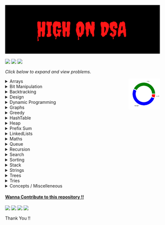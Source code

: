 <img src= ".dev/highOnDSABanner.png" height= 40%  width = 140%>

<a href ="https://github.com/Jiganesh/High-On-DSA/blob/main/.dev/allProblemsSolved.md"><img src="https://img.shields.io/badge/Total Problems Solved- 409 -brightgreen?"></a> <img src="https://img.shields.io/badge/Licensed- MIT -blue?"> <img src="https://img.shields.io/badge/Problems Solved Today-6-orange?">


*Click below to expand  and view problems.*

<img style=" " src =".dev/donutDifficulty.png" alt="difficulty chart" height = "100rem" align =right>

<details>'


<summary>Arrays</summary>

- https://leetcode.com/problems/3sum/ ```Medium```
- https://leetcode.com/problems/add-to-array-form-of-integer/ ```Easy```
- https://leetcode.com/problems/all-divisions-with-the-highest-score-of-a-binary-array/ ```Medium```
- https://leetcode.com/problems/build-array-from-permutation/ ```Easy```
- https://leetcode.com/problems/cells-with-odd-values-in-a-matrix/ ```Easy```
- https://leetcode.com/problems/check-if-every-row-and-column-contains-all-numbers/ ```Easy```
- https://leetcode.com/problems/check-if-the-sentence-is-pangram/ ```Easy```
- https://leetcode.com/problems/combination-sum/ ```Medium```
- https://leetcode.com/problems/concatenation-of-array/ ```Easy```
- https://leetcode.com/problems/contiguous-array/ ```Medium```
- https://leetcode.com/problems/count-elements-with-strictly-smaller-and-greater-elements/ ```Easy```
- https://leetcode.com/problems/count-items-matching-a-rule/ ```Easy```
- https://leetcode.com/problems/create-target-array-in-the-given-order/ ```Easy```
- https://leetcode.com/problems/determine-whether-matrix-can-be-obtained-by-rotation/ ```Easy```
- https://leetcode.com/problems/find-all-lonely-numbers-in-the-array/  ```Medium```
- https://leetcode.com/problems/find-first-and-last-position-of-element-in-sorted-array/ ```Medium```
- https://leetcode.com/problems/find-first-palindromic-string-in-the-array/ ```Easy```
- https://leetcode.com/problems/find-n-unique-integers-sum-up-to-zero/ ```Easy```
- https://leetcode.com/problems/find-numbers-with-even-number-of-digits/ ```Easy```
- https://leetcode.com/problems/find-the-highest-altitude/ ```Easy```
- https://leetcode.com/problems/flipping-an-image/ ```Easy```
- https://leetcode.com/problems/house-robber/ ```Medium```
- https://leetcode.com/problems/how-many-numbers-are-smaller-than-the-current-number/ ```Easy```
- https://leetcode.com/problems/intersection-of-two-arrays-ii/ ```Easy```
- https://leetcode.com/problems/jump-game/ ```Medium```
- https://leetcode.com/problems/keep-multiplying-found-values-by-two/ ```Easy```
- https://leetcode.com/problems/kids-with-the-greatest-number-of-candies/ ```Easy```
- https://leetcode.com/problems/kids-with-the-greatest-number-of-candies/ ```Easy```
- https://leetcode.com/problems/lucky-numbers-in-a-matrix/ ```Easy```
- https://leetcode.com/problems/majority-element/ ```Easy```
- https://leetcode.com/problems/matrix-diagonal-sum/ ```Easy```
- https://leetcode.com/problems/matrix-diagonal-sum/ ```Easy```
- https://leetcode.com/problems/maximize-distance-to-closest-person/ ```Medium```
- https://leetcode.com/problems/maximum-population-year/ ```Easy```
- https://leetcode.com/problems/maximum-subarray/ ```Easy```
- https://leetcode.com/problems/median-of-two-sorted-arrays/ ```Hard```
- https://leetcode.com/problems/merge-sorted-array/ ```Easy```
- https://leetcode.com/problems/minimum-swaps-to-group-all-1s-together-ii/ ```Medium```
- https://leetcode.com/problems/number-of-good-pairs/ ```Easy```
- https://leetcode.com/problems/number-of-smooth-descent-periods-of-a-stock/ ```Medium```
- https://leetcode.com/problems/partition-array-according-to-given-pivot/ ```Medium```
- https://leetcode.com/problems/pascals-triangle/ ```Easy```
- https://leetcode.com/problems/permutations-ii/ ```Medium``` ```Recursion```
- https://leetcode.com/problems/plus-one/ ```Easy```
- https://leetcode.com/problems/product-of-array-except-self/ ```Medium```
- https://leetcode.com/problems/rearrange-array-elements-by-sign/ ```Medium```
- https://leetcode.com/problems/remove-duplicates-from-sorted-array/ ```Easy```
- https://leetcode.com/problems/reshape-the-matrix/ ```Easy```
- https://leetcode.com/problems/richest-customer-wealth/ ```Easy```
- https://leetcode.com/problems/rotate-array/ ```Medium```
- https://leetcode.com/problems/running-sum-of-1d-array/ ```Easy```
- https://leetcode.com/problems/set-matrix-zeroes/ ```Medium```
- https://leetcode.com/problems/shuffle-the-array/ ```Easy```
- https://leetcode.com/problems/sort-colors/ ```Medium```
- https://leetcode.com/problems/spiral-matrix-ii/ ```Medium```
- https://leetcode.com/problems/spiral-matrix-iii/ ```Medium``` ```Recommended```
- https://leetcode.com/problems/spiral-matrix/ ```Medium```
- https://leetcode.com/problems/summary-ranges/ ```Easy```
- https://leetcode.com/problems/transpose-matrix/ ```Easy```
- https://leetcode.com/problems/two-sum-ii-input-array-is-sorted/ ```Easy```
- https://leetcode.com/problems/two-sum/ ```Easy```
- https://leetcode.com/problems/valid-mountain-array/ ```Easy```
- https://leetcode.com/problems/find-all-k-distant-indices-in-an-array/ ```Easy``` ```Recommended```
- https://leetcode.com/problems/get-the-maximum-score/ ```Hard```
- https://leetcode.com/problems/count-number-of-pairs-with-absolute-difference-k/ ```Easy```
- https://leetcode.com/problems/next-permutation/ ```Medium```
- https://leetcode.com/problems/3sum-with-multiplicity/ ```Medium```
- https://leetcode.com/problems/baseball-game/   ```Easy```
- https://leetcode.com/problems/shift-2d-grid/ ```Easy```
- https://leetcode.com/problems/game-of-life/ ```Medium```
- https://leetcode.com/problems/move-zeroes/ ```Easy```
- https://leetcode.com/problems/find-the-k-beauty-of-a-number/ ```Easy```
- https://leetcode.com/problems/squares-of-a-sorted-array/ ```Easy```
- https://leetcode.com/problems/pascals-triangle-ii/ ```Easy```
- https://leetcode.com/problems/partition-array-such-that-maximum-difference-is-k/ ```Medium```
- https://leetcode.com/problems/calculate-amount-paid-in-taxes/ ```Easy```
- https://leetcode.com/problems/check-if-matrix-is-x-matrix/ ```Easy```
- https://leetcode.com/problems/convert-1d-array-into-2d-array/ ```Easy```
- https://leetcode.com/problems/rotate-image/ ```Medium```

</details>


<details>
<summary>Bit Manipulation</summary>

- https://leetcode.com/problems/binary-number-with-alternating-bits/ ```Easy```
- https://leetcode.com/problems/number-of-steps-to-reduce-a-number-to-zero/ ```Easy```
- https://leetcode.com/problems/single-number/ ```Easy```
- https://leetcode.com/problems/check-if-a-string-contains-all-binary-codes-of-size-k/ ```Medium```
- https://leetcode.com/problems/maximum-product-of-word-lengths/ ```Medium```
- https://leetcode.com/problems/divide-two-integers/ ```Medium```

</details>


<details>
<summary>Backtracking</summary>

- https://leetcode.com/problems/generate-parentheses/ ```Medium```
- https://leetcode.com/problems/combination-sum/ ```Medium```
- https://leetcode.com/problems/combination-sum-ii/  ```Medium``` 
- https://leetcode.com/problems/n-queens/ ```Hard```
- https://leetcode.com/problems/n-queens-ii/  ```Hard```
- https://leetcode.com/problems/combinations/ ```Medium```


</details>

<details>
<summary>Design</summary>

- https://leetcode.com/problems/design-an-atm-machine/ ```Medium```
- https://leetcode.com/problems/min-stack/ ```Easy```
- https://leetcode.com/problems/design-hashset/ ```Easy```
- https://leetcode.com/problems/design-hashmap/  ```Easy```
- https://leetcode.com/problems/encode-and-decode-tinyurl/ ``` Medium```
- https://leetcode.com/problems/peeking-iterator/ ```Medium```
- https://leetcode.com/problems/implement-stack-using-queues/ ```Easy```
- https://leetcode.com/problems/fair-distribution-of-cookies/submissions/ ```Medium```
- https://leetcode.com/problems/display-table-of-food-orders-in-a-restaurant/ ```Medium```


</details>


<details>
<summary>Dynamic Programming</summary>

- https://leetcode.com/problems/coin-change/ ```Medium```
- https://leetcode.com/problems/coin-change-2/ ```Medium```
- https://leetcode.com/problems/arithmetic-slices/ ```Medium```
- https://leetcode.com/problems/champagne-tower/ ```Medium```
- https://leetcode.com/problems/best-time-to-buy-and-sell-stock/  ```Easy```
- https://leetcode.com/problems/climbing-stairs/ ```Easy```
- https://leetcode.com/problems/n-th-tribonacci-number/ ```Easy```
- https://leetcode.com/problems/divisor-game/ ```Easy```
- https://leetcode.com/problems/min-cost-climbing-stairs/ ```Easy```
- https://leetcode.com/problems/longest-increasing-subsequence/ ```Medium```
- https://practice.geeksforgeeks.org/problems/max-sum-without-adjacents2430/1 ```Easy```
- https://leetcode.com/problems/delete-and-earn/ ```Medium```
- https://leetcode.com/problems/number-of-smooth-descent-periods-of-a-stock/ ```Medium```
- https://leetcode.com/problems/counting-bits/ ```Easy``` ```Bit Manipulation```
- https://leetcode.com/problems/integer-break/ ```Medium```
- https://leetcode.com/problems/minimum-cost-for-tickets/ ```Medium```
- https://leetcode.com/problems/decode-ways/ ```Medium```
- https://practice.geeksforgeeks.org/problems/subset-sum-problem-1611555638/1/ ```Medium``` ```Recommended```
- https://leetcode.com/problems/partition-equal-subset-sum/ ```Medium```
- https://practice.geeksforgeeks.org/problems/perfect-sum-problem5633/1# ```Medium``` ```Standard```
- https://leetcode.com/problems/target-sum/ ```Medium``` ```Recommended```
- https://www.codingninjas.com/codestudio/problems/rod-cutting-problem_800284 ```Medium```
- https://leetcode.com/problems/longest-common-subsequence/ ```Medium``` ```Standard```
- https://leetcode.com/problems/letter-combinations-of-a-phone-number/ ```Medium```
- https://leetcode.com/problems/delete-operation-for-two-strings/ ```Medium```
- https://leetcode.com/problems/minimum-ascii-delete-sum-for-two-strings/ ```Medium```
- https://leetcode.com/problems/n-th-tribonacci-number/te-sum-for-two-strings/ ```Medium```
- https://leetcode.com/problems/longest-palindromic-subsequence/ ```Medium```
- https://leetcode.com/problems/jump-game-ii/ ```Medium```
- https://leetcode.com/problems/minimum-insertion-steps-to-make-a-string-palindrome/ ```Hard```
- https://leetcode.com/problems/shortest-common-supersequence/ ```Hard```
- https://leetcode.com/problems/palindrome-partitioning/ ```Medium```
- https://leetcode.com/problems/palindrome-partitioning-ii/ ```Hard```
- https://leetcode.com/problems/perfect-squares/ ```Medium```
- https://leetcode.com/problems/number-of-ways-to-buy-pens-and-pencils/ ```Medium```
- https://leetcode.com/problems/count-sorted-vowel-strings/ ```Medium```
- https://leetcode.com/problems/get-maximum-in-generated-array/ ```Easy```
- https://leetcode.com/problems/unique-paths-ii/ ```Medium```
- https://leetcode.com/problems/palindromic-substrings/ ```Medium```
- https://leetcode.com/problems/concatenated-words/ ```Hard```
- https://leetcode.com/problems/word-break/ ```Medium```
- https://leetcode.com/problems/word-break-ii/ ```Hard```
- https://leetcode.com/problems/unique-paths/ ```Medium```
- https://leetcode.com/problems/triangle/ ```Medium```
- https://leetcode.com/problems/minimum-path-cost-in-a-grid/ ```Medium```
- https://leetcode.com/problems/edit-distance/ ```Hard```
- https://leetcode.com/problems/longest-string-chain/ ```Medium```
- https://leetcode.com/problems/maximum-profit-in-job-scheduling/ ```Hard```
- https://leetcode.com/problems/maximum-earnings-from-taxi/ ```Medium```
- https://leetcode.com/problems/jump-game/ ```Medium```


</details>


<details>
<summary>Graphs</summary>

- https://leetcode.com/problems/flood-fill/  ```Easy```
- https://leetcode.com/problems/is-graph-bipartite/ ```Medium```
- https://leetcode.com/problems/jump-game-vii/  ```Medium```
- https://leetcode.com/problems/find-center-of-star-graph/ ```Easy```

</details>

<details>
<summary>Greedy</summary>

- https://leetcode.com/problems/can-place-flowers/ ```Easy```
- https://leetcode.com/problems/container-with-most-water/   ```Medium```
- https://leetcode.com/problems/minimum-number-of-arrows-to-burst-balloons/ ```Medium```
- https://leetcode.com/problems/non-overlapping-intervals/ ```Medium```
- https://leetcode.com/problems/merge-intervals/ ```Medium```
- https://leetcode.com/problems/remove-covered-intervals/ ```Medium```
- https://leetcode.com/problems/teemo-attacking/ ```Easy```
- https://leetcode.com/problems/gas-station/ ```Easy```
- https://leetcode.com/problems/last-stone-weight/ ```Easy```
- https://leetcode.com/problems/partition-labels/ ```Medium```
- https://leetcode.com/problems/smallest-string-with-a-given-numeric-value/ ```Medium```
- https://leetcode.com/problems/broken-calculator/ ```Medium```
- https://leetcode.com/problems/boats-to-save-people/ ```Medium```
- https://leetcode.com/problems/two-city-scheduling/ ```Medium```
- https://leetcode.com/problems/container-with-most-water/ ```Medium```
- https://leetcode.com/problems/minimum-number-of-operations-to-convert-time/ ```Easy```
- https://leetcode.com/problems/minimum-rounds-to-complete-all-tasks/ ```Medium```
- https://leetcode.com/problems/removing-minimum-and-maximum-from-array/ ```Medium```
- https://leetcode.com/problems/partitioning-into-minimum-number-of-deci-binary-numbers/ ```Medium```
- https://leetcode.com/problems/largest-number/ ```Medium```
- https://leetcode.com/problems/smallest-value-of-the-rearranged-number/ ```Medium``` 
- https://leetcode.com/problems/minimum-moves-to-equal-array-elements/ ```Medium```
- https://leetcode.com/problems/minimum-moves-to-equal-array-elements-ii/ ```Medium```
- https://leetcode.com/problems/minimum-operations-to-make-a-uni-value-grid/ ```Medium```
- https://leetcode.com/problems/maximum-units-on-a-truck/ ```Easy```

</details>



<details>
<summary>HashTable</summary>

- https://leetcode.com/problems/number-of-matching-subsequences/ ```Medium```
- https://leetcode.com/problems/contains-duplicate-ii/ ```Easy```
- https://leetcode.com/problems/find-players-with-zero-or-one-losses/ ```Medium```
- https://leetcode.com/problems/kth-distinct-string-in-an-array/ ```Easy```
- https://leetcode.com/problems/max-number-of-k-sum-pairs/  ```Medium```
- https://leetcode.com/problems/contains-duplicate/  ```Easy```
- https://leetcode.com/problems/contains-duplicate-iii/ ```Medium```
- https://leetcode.com/problems/replace-elements-in-an-array/ ```Medium```
- https://leetcode.com/problems/longest-harmonious-subsequence/ ```Medium```
- https://leetcode.com/problems/distribute-candies/ ```Easy```
- https://leetcode.com/problems/prefix-and-suffix-search/ ```Hard```
- https://leetcode.com/problems/longest-word-in-dictionary/ ```Medium```
- https://leetcode.com/problems/minimum-deletions-to-make-character-frequencies-unique/ ```Medium```
</details>


<details>
<summary>Heap</summary>

- https://leetcode.com/problems/last-stone-weight/ ```Easy``` ```Recommended```
- https://leetcode.com/problems/top-k-frequent-elements/ ```Medium```
- https://leetcode.com/problems/furthest-building-you-can-reach/ ```Medium```
- https://leetcode.com/problems/course-schedule-iii/ ```Hard```
- https://leetcode.com/problems/construct-target-array-with-multiple-sums/ ```Hard```
- https://leetcode.com/problems/sort-the-matrix-diagonally/ ```Medium```
- https://leetcode.com/problems/sliding-window-maximum/ ```Hard```


</details>



<details>
<summary>Prefix Sum</summary>

- https://leetcode.com/problems/minimum-size-subarray-sum/ ```Medium```
- https://leetcode.com/problems/product-of-array-except-self/ ```Medium```
- https://leetcode.com/problems/range-sum-query-immutable/ ```Easy```
- https://leetcode.com/problems/range-sum-query-2d-immutable/ ```Medium```
- https://leetcode.com/problems/continuous-subarray-sum/ ```Medium```
- https://leetcode.com/problems/find-pivot-index/ ```Easy```
- https://leetcode.com/problems/sum-of-all-odd-length-subarrays/ ```Easy```
- https://leetcode.com/problems/minimum-value-to-get-positive-step-by-step-sum/ ```Easy```
- https://leetcode.com/problems/find-the-middle-index-in-array/submissions/ ```Easy```
- https://leetcode.com/problems/running-sum-of-1d-array/ ```Easy```
- https://leetcode.com/problems/minimum-average-difference/ ```Medium```
- https://leetcode.com/problems/top-k-frequent-words/ ```Easy```
- https://leetcode.com/problems/number-of-ways-to-split-array/ ```Medium```
- https://leetcode.com/problems/random-pick-with-weight/ ```Medium```
- https://leetcode.com/problems/minimum-operations-to-reduce-x-to-zero/ ```Medium```
- https://leetcode.com/problems/count-subarrays-with-score-less-than-k/ ```Medium```
- https://leetcode.com/problems/maximum-erasure-value/ ```Medium```
- https://leetcode.com/problems/non-decreasing-array/ ```Medium```
- https://leetcode.com/problems/frequency-of-the-most-frequent-element/ ```Medium```
- https://leetcode.com/problems/xor-queries-of-a-subarray/ ```Medium```
- https://leetcode.com/problems/maximum-points-you-can-obtain-from-cards/ ```Medium```
- https://leetcode.com/problems/find-good-days-to-rob-the-bank/  ```Medium```

</details>



<details>
<summary>LinkedLists</summary>

- https://leetcode.com/problems/maximum-twin-sum-of-a-linked-list/ ```Medium```
- https://leetcode.com/problems/merge-k-sorted-lists/ ```Hard```
- https://leetcode.com/problems/merge-nodes-in-between-zeros/ ```Medium```
- https://leetcode.com/problems/remove-duplicates-from-sorted-list/ ```Medium```
- https://leetcode.com/problems/swap-nodes-in-pairs/ ```Medium```
- https://leetcode.com/problems/merge-two-sorted-lists/ ```Easy```
- https://leetcode.com/problems/remove-duplicates-from-sorted-list-ii/ ```Medium```
- https://leetcode.com/problems/linked-list-cycle/ ```Easy```
- https://leetcode.com/problems/add-two-numbers/ ```Medium```
- https://leetcode.com/problems/rotate-list/ ```Medium```
- https://leetcode.com/problems/copy-list-with-random-pointer/ ```Medium```
- https://leetcode.com/problems/remove-nth-node-from-end-of-list/ ```Medium```
- https://leetcode.com/problems/swapping-nodes-in-a-linked-list/ ```Medium```
- https://leetcode.com/problems/plus-one-linked-list/ ```Medium``` ```Premium```
- https://leetcode.com/problems/intersection-of-two-linked-lists/ ```Easy```

</details>



<details>
<summary>Maths</summary>

- https://leetcode.com/problems/add-digits/ ```Easy```
- https://leetcode.com/problems/happy-number/ ```Easy```
- https://leetcode.com/problems/find-numbers-with-even-number-of-digits/ ```Easy```
- https://leetcode.com/problems/smallest-integer-divisible-by-k/ ```Medium```
- https://leetcode.com/problems/minimum-moves-to-reach-target-score/ ```Medium``` ```Greedy```
- https://leetcode.com/problems/minimum-sum-of-four-digit-number-after-splitting-digits/ ```Easy```
- https://leetcode.com/problems/find-three-consecutive-integers-that-sum-to-a-given-number/ ```Medium```
- https://leetcode.com/problems/count-integers-with-even-digit-sum/ ```Easy```
- https://leetcode.com/problems/number-of-1-bits/  ```Easy```
- https://leetcode.com/problems/largest-number-after-digit-swaps-by-parity/ ```Easy```
- https://leetcode.com/problems/minimize-result-by-adding-parentheses-to-expression/ ```Medium```
- https://leetcode.com/problems/maximum-product-after-k-increments/k  ```Medium```
- https://leetcode.com/problems/design-an-atm-machine/ ```Medium```
- https://leetcode.com/problems/count-lattice-points-inside-a-circle/ ```Medium```
- https://leetcode.com/problems/super-pow/ ```Medium```

</details>


<details>
<summary>Queue</summary>

- https://leetcode.com/problems/implement-queue-using-stacks/ ```Easy```
- https://leetcode.com/problems/time-needed-to-buy-tickets/ ```Easy```
- [https://www.codingninjas.com/reverse-first-k-elements-of-queue](https://www.codingninjas.com/codestudio/guided-paths/data-structures-algorithms/content/118523/offering/1380947?leftPanelTab=0) ```Easy```
- https://leetcode.com/problems/design-circular-queue/ ```Medium```
- https://leetcode.com/problems/find-the-winner-of-the-circular-game/ ```Medium```
- https://leetcode.com/problems/design-front-middle-back-queue/ ```Medium```
- https://leetcode.com/problems/product-of-the-last-k-numbers/ ```Medium```
- https://leetcode.com/problems/shortest-path-in-binary-matrix/ ```Medium```

</details>




<details>
<summary>Recursion</summary>

- https://leetcode.com/problems/number-of-steps-to-reduce-a-number-to-zero/ ```Easy```
- https://www.geeksforgeeks.org/sum-triangle-from-array/ ```Easy``` ```GFG```
- https://leetcode.com/problems/sudoku-solver/ ```Hard```
- https://leetcode.com/problems/combination-sum-iii/  ```Medium```

</details>


<details>
<summary>Search</summary>

- https://leetcode.com/problems/arranging-coins/ ```Easy```
- https://leetcode.com/problems/binary-search/ ```Very Easy```
- https://leetcode.com/problems/check-if-n-and-its-double-exist/ ```Easy```
- https://leetcode.com/problems/kth-smallest-element-in-a-sorted-matrix/ ```Medium```
- https://leetcode.com/problems/count-negative-numbers-in-a-sorted-matrix/ ```Easy```
- https://leetcode.com/problems/fair-candy-swap/ ```Easy```
- https://leetcode.com/problems/find-first-and-last-position-of-element-in-sorted-array/ ```Easy```
- https://leetcode.com/problems/find-in-mountain-array/ ```Hard```
- https://leetcode.com/problems/find-minimum-in-rotated-sorted-array/ ```Medium```
- https://leetcode.com/problems/find-peak-element/ ```Easy```
- https://leetcode.com/problems/find-peak-element/ ```Medium```
- https://leetcode.com/problems/find-peak-element/ ```Medium```
- https://leetcode.com/problems/find-right-interval/ ```Medium```
- https://leetcode.com/problems/find-smallest-letter-greater-than-target/ ```Easy```
- https://leetcode.com/problems/first-bad-version/ ```Very Easy```
- https://leetcode.com/problems/guess-number-higher-or-lower/ ```Very Easy```
- https://leetcode.com/problems/intersection-of-two-arrays-ii/ ```Easy```
- https://leetcode.com/problems/intersection-of-two-arrays/ ```Easy```
- https://leetcode.com/problems/koko-eating-bananas/  ```Medium```
- https://leetcode.com/problems/kth-missing-positive-number/ ```Easy```
- https://leetcode.com/problems/peak-index-in-a-mountain-array/ ```Easy```
- https://leetcode.com/problems/reach-a-number/ ```Medium```
- https://leetcode.com/problems/richest-customer-wealth/ ```Very Easy```
- https://leetcode.com/problems/search-a-2d-matrix-ii/ ```Medium```
- https://leetcode.com/problems/search-a-2d-matrix/ ```Medium```
- https://leetcode.com/problems/search-in-rotated-sorted-array-ii/ ```Medium```
- https://leetcode.com/problems/search-in-rotated-sorted-array/ ```Medium```
- https://leetcode.com/problems/search-insert-position/ ```Easy```
- https://leetcode.com/problems/single-element-in-a-sorted-array/ ```Medium```
- https://leetcode.com/problems/special-array-with-x-elements-greater-than-or-equal-x/ ```Easy```
- https://leetcode.com/problems/sqrtx/ ```Very Easy```
- https://leetcode.com/problems/valid-perfect-square/ ```Very Easy```
- https://www.geeksforgeeks.org/find-rotation-count-rotated-sorted-array/ ```Easy```
- https://leetcode.com/problems/median-of-two-sorted-arrays/ ```Hard```
- https://leetcode.com/problems/maximum-candies-allocated-to-k-children/ ```Medium```
- https://leetcode.com/problems/successful-pairs-of-spells-and-potions/ ```Medium```
- https://leetcode.com/problems/count-number-of-rectangles-containing-each-point/ ```Medium```
- https://leetcode.com/problems/powx-n/ ```Medium```
- https://leetcode.com/problems/capacity-to-ship-packages-within-d-days/ ```Medium```


</details>

<details>
<summary>Sorting</summary>

- BubbleSort
- CustomSort
    - https://leetcode.com/problems/matrix-cells-in-distance-order/ ```Easy```
    - https://leetcode.com/problems/sort-the-jumbled-numbers/ ```Medium```
    - https://leetcode.com/problems/kth-largest-element-in-a-stream/ ```Easy```
    - https://leetcode.com/problems/find-closest-number-to-zero/ ```Easy```
    - https://leetcode.com/problems/sort-array-by-parity/ ```Easy```
    - https://leetcode.com/problems/missing-number/ ```Easy```
    - https://leetcode.com/problems/sender-with-largest-word-count/ ```Medium``` ```Array```
    - https://leetcode.com/problems/maximum-total-importance-of-roads/  ```Medium```
    - https://leetcode.com/problems/top-k-frequent-words/ ```Medium```
    - https://leetcode.com/problems/queue-reconstruction-by-height/ ```Medium```


- CycleSort
    - https://leetcode.com/problems/missing-number/ ```Easy```
    - https://leetcode.com/problems/set-mismatch/ ```Easy```
    - https://leetcode.com/problems/find-all-numbers-disappeared-in-an-array/ ```Easy```
    - https://leetcode.com/problems/find-the-duplicate-number/ ```Medium```
    - https://leetcode.com/problems/find-all-duplicates-in-an-array/ ```Medium```

- InsertionSort
- SelectionSort
</details>

<details>

<summary>Stack</summary>

- https://leetcode.com/problems/daily-temperatures/ ```Medium```
- https://leetcode.com/problems/min-stack/ ```Easy```
- https://leetcode.com/problems/backspace-string-compare/ ```Easy```
- https://leetcode.com/problems/implement-stack-using-queues/ ```Easy```
- https://leetcode.com/problems/valid-parentheses/ ```Easy```
- https://leetcode.com/problems/next-greater-element-i/ ```Easy```
- https://www.interviewbit.com/problems/nearest-smaller-element/# ```Easy```
- https://practice.geeksforgeeks.org/problems/sort-a-stack/1 ```Easy```
- https://leetcode.com/problems/increasing-order-search-tree/ ```Medium```
- https://leetcode.com/problems/largest-rectangle-in-histogram/ ```Hard``` ```Recommended```
- https://leetcode.com/problems/minimum-add-to-make-parentheses-valid/ ```Medium```
- https://leetcode.com/problems/maximal-rectangle/ ```Hard```
- https://leetcode.com/problems/is-subsequence/ ```Easy```
- https://leetcode.com/problems/remove-k-digits/ ```Medium``` ```Recommended```
- https://leetcode.com/problems/score-of-parentheses/ ```Medium```
- https://leetcode.com/problems/minimum-remove-to-make-valid-parentheses/ ```Medium```
- https://leetcode.com/problems/simplify-path/ ```Medium```
- https://leetcode.com/problems/validate-stack-sequences/ ```Medium```
- https://leetcode.com/problems/remove-all-adjacent-duplicates-in-string-ii/ ```Medium```
- https://leetcode.com/problems/132-pattern/ ```Medium```
- https://leetcode.com/problems/flatten-nested-list-iterator/ ```Medium```
- https://leetcode.com/problems/remove-all-adjacent-duplicates-in-string/ ```Easy```
- https://leetcode.com/problems/steps-to-make-array-non-decreasing/ ```Medium```
- https://leetcode.com/problems/maximum-product-of-word-lengths/ ```Medium```
- https://leetcode.com/problems/minimum-deletions-to-make-array-beautiful/ ```Medium```

</details>



<details>
<summary>Strings</summary>

- https://leetcode.com/problems/adding-spaces-to-a-string/ ```Medium```
- https://leetcode.com/problems/capitalize-the-title/ ```Easy```
- https://leetcode.com/problems/check-if-all-as-appears-before-all-bs/ ```Easy```
- https://leetcode.com/problems/compare-version-numbers/ ```Medium```
- https://leetcode.com/problems/counting-words-with-a-given-prefix/ ```Easy```
- https://leetcode.com/problems/detect-capital/ ```Easy```
- https://leetcode.com/problems/divide-a-string-into-groups-of-size-k/ ```Easy```
- https://leetcode.com/problems/excel-sheet-column-number/ ```Easy```
- https://leetcode.com/problems/find-all-anagrams-in-a-string/ ```Medium```
- https://leetcode.com/problems/find-first-palindromic-string-in-the-array/ ```Easy```
- https://leetcode.com/problems/find-substring-with-given-hash-value/ ```Medium``` ```Recommended```
- https://leetcode.com/problems/find-the-difference/ ```Easy```
- https://leetcode.com/problems/longest-palindrome-by-concatenating-two-letter-words/ ```Medium```
- https://leetcode.com/problems/minimum-number-of-steps-to-make-two-strings-anagram-ii/ ```Easy```
- https://leetcode.com/problems/permutation-in-string/ ```Medium```
- https://leetcode.com/problems/robot-bounded-in-circle/ ```Medium``` ```Recommended```
- https://leetcode.com/problems/string-to-integer-atoi/ ```Medium``` ```Recommended```
- https://leetcode.com/problems/word-pattern/ ```Easy```
- https://leetcode.com/problems/cells-in-a-range-on-an-excel-sheet/ ```Easy```
- https://leetcode.com/problems/maximum-repeating-substring/  ```Easy```
- https://leetcode.com/problems/binary-watch/ ```Easy```
- https://leetcode.com/problems/reverse-string/ ```Easy```
- https://leetcode.com/problems/valid-palindrome-ii/ ```Easy```
- https://leetcode.com/problems/compare-strings-by-frequency-of-the-smallest-character/ ```Medium```
- https://leetcode.com/problems/zigzag-conversion/ ```Medium```
- https://leetcode.com/problems/count-prefixes-of-a-given-string/ ```Easy```
- https://leetcode.com/problems/find-resultant-array-after-removing-anagrams/submissions/  ```Easy```
- https://leetcode.com/problems/check-if-number-has-equal-digit-count-and-digit-value/ ```Easy```
- https://leetcode.com/problems/contains-duplicate/ ```Easy```
- https://leetcode.com/problems/rearrange-characters-to-make-target-string/ ```Easy```
- https://leetcode.com/problems/find-common-characters/ ```Easy```
- https://leetcode.com/problems/remove-palindromic-subsequences/ ```Easy```
- https://leetcode.com/problems/strong-password-checker-ii/ ```Easy```
- https://leetcode.com/problems/number-of-segments-in-a-string/ ```Easy```
- https://leetcode.com/problems/string-without-aaa-or-bbb/ ```Medium```
- https://leetcode.com/problems/search-suggestions-system/ ```Medium```
- https://leetcode.com/problems/short-encoding-of-words/ ```Medium```
- https://leetcode.com/problems/greatest-english-letter-in-upper-and-lower-case/ ```Easy```
- https://leetcode.com/problems/unique-morse-code-words/ ```Easy```
- https://leetcode.com/problems/count-asterisks/ ```Easy```

</details>



<details>
<summary>Trees</summary>

- https://leetcode.com/problems/insert-into-a-binary-search-tree/ ```Medium```
- https://leetcode.com/problems/all-elements-in-two-binary-search-trees/ ```Medium```
- https://leetcode.com/problems/convert-bst-to-greater-tree/ ```Medium```
- https://leetcode.com/problems/recover-binary-search-tree/ ```Medium```
- https://leetcode.com/problems/kth-smallest-element-in-a-bst/  ```Medium```
- https://leetcode.com/problems/maximum-depth-of-binary-tree/ ```Easy```
- https://leetcode.com/problems/minimum-depth-of-binary-tree/ ```Easy```
- https://leetcode.com/problems/diameter-of-binary-tree/ ```Easy```
- https://leetcode.com/problems/count-complete-tree-nodes/ ```Medium```
- https://leetcode.com/problems/binary-tree-right-side-view/ ```Medium```
- https://leetcode.com/problems/balanced-binary-tree/ ```Easy```
- https://leetcode.com/problems/remove-duplicates-from-sorted-array/ ```Medium```
- https://leetcode.com/problems/binary-tree-inorder-traversal/ ```Easy```
- https://leetcode.com/problems/populating-next-right-pointers-in-each-node/ ```Medium```
- https://leetcode.com/problems/binary-tree-zigzag-level-order-traversal/ ```Medium```
- https://leetcode.com/problems/count-complete-tree-nodes/  ```Medium```
- https://leetcode.com/problems/search-in-a-binary-search-tree/ ```Easy```
- https://leetcode.com/problems/root-equals-sum-of-children/ ```Easy```
- https://leetcode.com/problems/same-tree/ ```Easy```
- https://leetcode.com/problems/convert-sorted-array-to-binary-search-tree/ ```Easy```
- https://leetcode.com/problems/symmetric-tree/ ```Easy```
- https://leetcode.com/problems/increasing-order-search-tree/ ```Easy```
- https://leetcode.com/problems/binary-search-tree-iterator/  ```Medium```
- https://leetcode.com/problems/validate-binary-search-tree/  ```Medium```
- https://leetcode.com/problems/two-sum-iv-input-is-a-bst/ ```Easy```
- https://leetcode.com/problems/network-delay-time/ ```Medium```
- https://leetcode.com/problems/deepest-leaves-sum/ ```Medium```
- https://leetcode.com/problems/find-a-corresponding-node-of-a-binary-tree-in-a-clone-of-that-tree/ ```Medium```
- https://leetcode.com/problems/critical-connections-in-a-network/ ```Hard```
- https://leetcode.com/problems/binary-tree-preorder-traversal/ ```Easy```
- https://leetcode.com/problems/n-ary-tree-preorder-traversal/  ```Easy```
- https://leetcode.com/problems/minimum-depth-of-binary-tree/ ```Easy```
- https://leetcode.com/problems/binary-tree-level-order-traversal/ ```Medium```
- https://leetcode.com/problems/binary-tree-zigzag-level-order-traversal/ ```Medium```
- https://leetcode.com/problems/min-cost-to-connect-all-points/ ```Medium```
- https://leetcode.com/problems/binary-tree-cameras/ ```Hard```
- https://leetcode.com/problems/vertical-order-traversal-of-a-binary-tree/ ```Hard```
- https://leetcode.com/problems/invert-binary-tree/ ```Easy```
- https://leetcode.com/problems/maximum-width-of-binary-tree/ ```Medium```
- https://leetcode.com/problems/even-odd-tree/ ```Medium```
- https://leetcode.com/problems/find-largest-value-in-each-tree-row/ ```Medium```
- https://leetcode.com/problems/binary-tree-tilt/ ```Easy```

</details>



<details>
<summary>Tries</summary>

- https://leetcode.com/problems/design-add-and-search-words-data-structure/ ```Medium```
- https://leetcode.com/problems/camelcase-matching/ ```Medium```
- https://leetcode.com/problems/longest-word-in-dictionary/ ```Medium```
- https://leetcode.com/problems/short-encoding-of-words/ ```Medium```

</details>

<details>
<summary>Concepts / Miscelleneous </summary>

- recursion
    - Print Number from 1 to N && from N to 1 && from 1 to N and N to 1 in same
    - Sum and Product ```Factorial``` of Number from 1 To N
    - Sum and Product of Digits in a  Number
    - Reverse A Number
    - Maximize The Number By Swapping Adjacent Two Digits ```Not Yet Solved```

- dynamic Programming
    - Print possible Sum for Target using given number as many times possible
    - Longest Common Subsequence
    - Printing Longest Common Subsequence


- binarySearch
    - Order Agnostic Binary Search ```Binary Search```
    - Search in Infinite Array ```Binary Search```
    - Find Binary Search Ceiling Value ```Binary Search```
    - Find Binary Search Floor Value```Binary Search```
    - Find Pivot in Rotated Sorted Array ```Binary Search```
    - Find Pivot in Rotated Sorted Element with Duplicates  ```Binary Search```
    - Rotation Count for Rotated Array ```Binary Search```
    - Search in Sorted Row and Column Wise Matrix ```Binary Search```
    - Search a Matrix sorted Row and Column wise ```Binary Search , Matrix```
    - Search a Sorted Matrix ```Binary Search , Matrix```

- overflow & underflow
    - String to Integer - Handling Integer Overflow and Underflow

- graphs
    - Graph Representation
    - BFS
    - DFS
    - Cycle Detection Using BFS
    - Cycle Detection Using DFS
    - Cycle Detection Using BFS in DAG
    - Cycle Detection Using DFS in DAG
    - Topological Sort (Linear Ordering of Vertices such that if there is and edge u --> v, u appears before v in that ordering )

    

</details>

<a href= "https://github.com/Jiganesh/High-On-DSA/blob/main/CONTRIBUTING.md" title ="Click Me !!"><h4> Wanna Contribute to this repository !! </h4></a>

<a href = "https://github.com/Jiganesh/High-On-DSA/blob/main/.dev/resourcesWorthReading.md" title ="Click Me!"><img src="https://img.shields.io/badge/-Resources%20Worth%20Reading-blueviolet"></a> <a href ="https://github.com/Jiganesh/High-On-DSA/blob/main/.dev/allProblemsSolved.md"><img src="https://img.shields.io/badge/Sorted%20Index%20of%20Problems-red?style=flat"></a> <a href ="https://github.com/xizhengszhang/Leetcode_company_frequency" target = "_blank"><img src="https://img.shields.io/badge/Company Specific Questions-496076?style=flat"></a>
<a href ="https://github.com/Jiganesh/High-On-DSA/blob/main/TODO.md" target = "_blank"><img src="https://img.shields.io/badge/TODO List-DE3163?style=flat"></a>


Thank You !!

